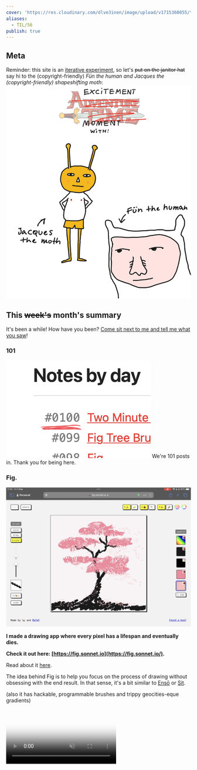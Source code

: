 ```yaml
---
cover: 'https://res.cloudinary.com/dlve3inen/image/upload/v1715360055/til-56-card_aonysl.webp'
aliases:
  - TIL/56
publish: true
---
```

## Meta

Reminder: this site is an [iterative experiment](<../111>), so let's ~~put on the janitor hat~~ say hi to the (copyright-friendly) *Fün the human and Jacques the (copyright-friendly) shapeshifting moth*:
![346](56/excitement-moment.webp)


## This ~~week's~~ month's summary

It's been a while! How have you been? [Come sit next to me and tell me what you saw](https://www.youtube.com/watch?v=hE5vRGf9FpI)!

### 101

![553](GNIwSgXW0AAo7f8.png)
We're 101 posts in. Thank you for being here.

### Fig.

![635](fig-screenshot.webp)

**I made a drawing app where every pixel has a lifespan and eventually dies.** 

**Check it out here: [https://fig.sonnet.io](https://fig.sonnet.io/).** 

Read about it [here](<../Fig>).

The idea behind Fig is to help you focus on the process of drawing without obsessing with the end result. In that sense, it's a bit similar to [Ensō](https://enso.sonnet.io) or [Sit](https://sit.sonnet.io).

(also it has hackable, programmable brushes and trippy geocities-eque gradients)

<video src='https://res.cloudinary.com/dlve3inen/video/upload/v1714758595/fig-brushes_dpkfwb.mp4' controls muted autoplay poster='https://res.cloudinary.com/dlve3inen/image/upload/v1714758192/fig-brushes_kaod6d.png' playsinline />

My work on Fig was motivated by the death of the fig tree in my garden, and partially inspired by this poem by my brother’s 3yo daughter:

> *Little ducklings were walking*
> *then they fell*
> *and they died.*
> 
> – by [Rosie](<../Rosie's Poem>)

(something tells me she’ll turn out to be a goth like her uncle)

### Future

The work from the past 2 years has... paid off and now I have enough time and space for research and more complex projects. This includes new stuff as well as the things people who read this have asked for. I'll share more on that in the next few weeks.

### Next week

- Let's crank it up! Forget Apple Vision Pro, I received a [Playdate](https://play.date) for my birthday, so I'm anxious to start hacking my way into the future of computing.
- Fig updates – some quality of life improvements based on user feedback + a potential phone friendly version
- A quick write-up on Sandbox/Sandspiel playthings
- I'm working on a schedule for bigger projects, incl. a little big update for Ensō


## Favourite project

[Shepherd](https://shepherd.com) – a book recommendation app which (to quote its creator) acts a bit like wandering through your favourite bookstore. Recommendations are sourced from interviews with almost 10,000 authors. I approached it with a bit of hesitation: the best recommendations I've received came from my close friends or kind [Say Hi](https://sonnet.io/posts/hi) strangers. Then, my biggest issue is not discovery itself but maintaining an actual, consistent reading habit. Having said that, the recommendations provided by Shepherd are [pretty good](https://shepherd.com/search/book/1484) and some of them ended up on my reading list.

![I don't know how to exit vim, but my IDE is a German techno Jellyfish - YouTube](https://youtu.be/njFhY_vLWJk)

[LazyVim](https://www.lazyvim.org) – an easy to configure, no fuss, just add water™ IDE using NeoVim. 

I'm a bit surprised about this one myself. Youtube Techbros bragging about slathering themselves in coconut oil (I'm still figuring this one out) promise that using vim will make you an alpha 10x engineer (yes, even you, you handsome devil with excellent hair and spicy sense of humour!) But, as a 0.1x dev, I decided to learn vim *precisely because it felt pointless*, hoping that doing so would make me *slower*. 

If it sounds dumb, it's because it is. [No activity can be truly pointless](<../No activity can be truly pointless>), I ended up accidentally learning a fair bit (mainly about lua, LSPs, modal text editors and their ergonomics).

![3879](ss_afe536c32938b1fb8d74d0261627d466fa9568ce.600x338.jpg)

[MOUSE](https://store.steampowered.com/app/2416450/MOUSE/) – a gritty, 1930s Disney-inspired, jazz-fuelled shooter. I'm sharing it because it looks lovely. I found out about them via [#ScreenshotSaturday](https://x.com/mousethegame/status/1786742577926172860) on the birdsite.


<video src='https://res.cloudinary.com/dlve3inen/video/upload/v1715355656/wipeout-pd_gt1sja.mp4' autoplay muted playsinline loop/>

[wipeoutPD](https://github.com/tsalvo/wipeoutPD) – port of Wipeout (the [PS1 game](https://en.wikipedia.org/wiki/Wipeout_(video_game))) to Playdate

## Favourite site

![4520](56/coffee-rooster-kind.webp)

[rooster kind](https://roosterking.drewschorno.com/cherry-coke) – a hard to pigeonhole poem/website/collage/place. Just watch/listen to/inhale it. I particularly liked the end of [Cherry Coke](https://roosterking.drewschorno.com/cherry-coke) <span id="^903968" class="link-marker">^903968</span>

[Curius](https://curius.app) – a social bookmark sharing app. I didn't want to share it as the project hasn't changed for the past few years. Frankly, I assumed it was dead. What changed my mind was going through the logs of my Say Hi calls and realising how much of the brain food I received from people were their links to Curious. Give it a go, [Proteus](<../Proteus - Uncertainty is the only Certainty>). Let me if you like it.

[Sublime](https://sublime.app) – a mix between Curius, Are.na and [My Mind](https://mymind.com).

![5329](56/pulp.webp)

[pulp](https://play.date/pulp/) – Pulp is a simple browser-based game engine for Playdate. It reminds me a bit of [bitsy](https://bitsy.org).

## Favourite piece of tech

![5516](3AB6B2F6-5BFA-4A0C-B8C9-FB949A3AFB93_1_102_o%201.jpeg)

**My flimsy Dremel knock-off** – I bought a cheap rotary tool with an adapter that let's me to hold it like a pen.

## Interesting articles

- [Manifesto for a Humane Web](https://humanewebmanifesto.com)
- [Cocktail party ideas](https://danluu.com/cocktail-ideas/) (re-read this one)
- [my friends are making cool shit | the greg technology blog](https://blog.greg.technology/2024/04/29/my-friends-are-making-cool-shit.html)

### Reading list

- [Obituary for a Quiet Life — THE BITTER SOUTHERNER](https://bittersoutherner.com/feature/2023/obituary-for-a-quiet-life)
- [A Dictionary of Colour Combinations | RIBA Books](https://www.ribabooks.com/A-Dictionary-of-Color-Combinations_9784861522475)

## Things I wrote last week that people liked

- [Fig Tree Brushes](<../Fig Tree Brushes>)

Thanks for reading! See you on Monday!
